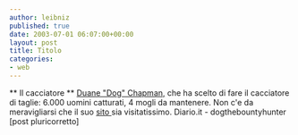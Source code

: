 ```yaml
---
author: leibniz
published: true
date: 2003-07-01 06:07:00+00:00
layout: post
title: Titolo
categories:
- web
---
```


   **   Il cacciatore
**  [ Duane "Dog" Chapman,](http://www.diario.it/?page=wl03063003#) che ha scelto di fare il cacciatore di taglie: 6.000 uomini catturati, 4 mogli da mantenere. Non c'e da meravigliarsi che il suo  [ sito ](http://dogthebountyhunter.com/)sia visitatissimo.
Diario.it - dogthebountyhunter [post pluricorretto]
